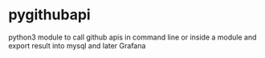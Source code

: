 # pygithubapi
python3 module to call github apis in command line or inside a module and export result into mysql and later Grafana
